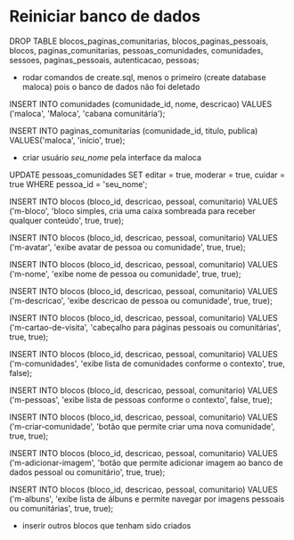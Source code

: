 # Reiniciar banco de dados

DROP TABLE blocos_paginas_comunitarias, blocos_paginas_pessoais, blocos, paginas_comunitarias, pessoas_comunidades, comunidades, sessoes, paginas_pessoais, autenticacao, pessoas;

- rodar comandos de create.sql, menos o primeiro (create database maloca) pois o banco de dados não foi deletado

INSERT INTO comunidades (comunidade_id, nome, descricao) VALUES ('maloca', 'Maloca', 'cabana comunitária');

INSERT INTO paginas_comunitarias (comunidade_id, titulo, publica) VALUES('maloca', 'início', true);

- criar usuário *seu_nome* pela interface da maloca

UPDATE pessoas_comunidades SET editar = true, moderar = true, cuidar = true WHERE pessoa_id = 'seu_nome';

INSERT INTO blocos (bloco_id, descricao, pessoal, comunitario) VALUES ('m-bloco', 'bloco simples, cria uma caixa sombreada para receber qualquer conteúdo', true, true);

INSERT INTO blocos (bloco_id, descricao, pessoal, comunitario) VALUES ('m-avatar', 'exibe avatar de pessoa ou comunidade', true, true);

INSERT INTO blocos (bloco_id, descricao, pessoal, comunitario) VALUES ('m-nome', 'exibe nome de pessoa ou comunidade', true, true);

INSERT INTO blocos (bloco_id, descricao, pessoal, comunitario) VALUES ('m-descricao', 'exibe descricao de pessoa ou comunidade', true, true);

INSERT INTO blocos (bloco_id, descricao, pessoal, comunitario) VALUES ('m-cartao-de-visita', 'cabeçalho para páginas pessoais ou comunitárias', true, true);

INSERT INTO blocos (bloco_id, descricao, pessoal, comunitario) VALUES ('m-comunidades', 'exibe lista de comunidades conforme o contexto', true, false);

INSERT INTO blocos (bloco_id, descricao, pessoal, comunitario) VALUES ('m-pessoas', 'exibe lista de pessoas conforme o contexto', false, true);

INSERT INTO blocos (bloco_id, descricao, pessoal, comunitario) VALUES ('m-criar-comunidade', 'botão que permite criar uma nova comunidade', true, true);

INSERT INTO blocos (bloco_id, descricao, pessoal, comunitario) VALUES ('m-adicionar-imagem', 'botão que permite adicionar imagem ao banco de dados pessoal ou comunitário', true, true);

INSERT INTO blocos (bloco_id, descricao, pessoal, comunitario) VALUES ('m-albuns', 'exibe lista de álbuns e permite navegar por imagens pessoais ou comunitárias', true, true);

- inserir outros blocos que tenham sido criados